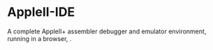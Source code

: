 # AppleII-IDE
A complete AppleII+ assembler debugger and emulator environment, running in a browser, . 
